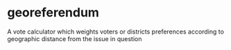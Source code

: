 georeferendum
=============

A vote calculator which weights voters or districts preferences according to geographic distance from the issue in question
